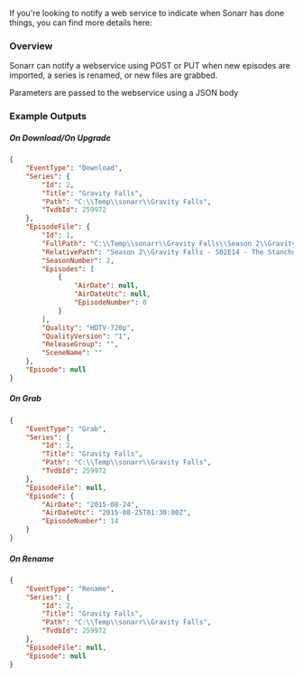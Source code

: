 If you're looking to notify a web service to indicate when Sonarr has done things, you can find more details here: 

### Overview ###

Sonarr can notify a webservice using POST or PUT when new episodes are imported, a series is renamed, or new files are grabbed.

Parameters are passed to the webservice using a JSON body

### Example Outputs ###

##### On Download/On Upgrade #####

```json
{
    "EventType": "Download",
    "Series": {
        "Id": 2,
        "Title": "Gravity Falls",
        "Path": "C:\\Temp\\sonarr\\Gravity Falls",
        "TvdbId": 259972
    },
    "EpisodeFile": {
        "Id": 1,
        "FullPath": "C:\\Temp\\sonarr\\Gravity Falls\\Season 2\\Gravity Falls - S02E14 - The Stanchurian Candidate.mkv",
        "RelativePath": "Season 2\\Gravity Falls - S02E14 - The Stanchurian Candidate.mkv",
        "SeasonNumber": 2,
        "Episodes": [
            {
                "AirDate": null,
                "AirDateUtc": null,
                "EpisodeNumber": 0
            }
        ],
        "Quality": "HDTV-720p",
        "QualityVersion": "1",
        "ReleaseGroup": "",
        "SceneName": ""
    },
    "Episode": null
}
```

##### On Grab #####

```json
{
    "EventType": "Grab",
    "Series": {
        "Id": 2,
        "Title": "Gravity Falls",
        "Path": "C:\\Temp\\sonarr\\Gravity Falls",
        "TvdbId": 259972
    },
    "EpisodeFile": null,
    "Episode": {
        "AirDate": "2015-08-24",
        "AirDateUtc": "2015-08-25T01:30:00Z",
        "EpisodeNumber": 14
    }
}
```

##### On Rename #####

```json
{
    "EventType": "Rename",
    "Series": {
        "Id": 2,
        "Title": "Gravity Falls",
        "Path": "C:\\Temp\\sonarr\\Gravity Falls",
        "TvdbId": 259972
    },
    "EpisodeFile": null,
    "Episode": null
}
```